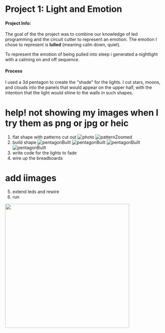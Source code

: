# Project 1: Light and Emotion

#### Project Info:
The goal of the the project was to combine our knowledge of led programming and the circuit cutter to represent an emotion. The emotion I chose to represent is **lulled** (meaning calm down, quiet).

To represent the emotion of being pulled into sleep i generated a nightlight with a calming on and off sequence.


#### Process
I used a 3d pentagon to create the "shade" for the lights. I cut stars, moons, and clouds into the panels that would appear on the upper half, with the intention that the light would shine to the walls in such shapes.

# help! not showing my images when I try them as png or jpg or heic

1. flat shape with patterns cut out
![photo](/Projects/Project1/media/photos/pentagonflat.HEIC)
![patternZoomed](Projects/Project1/media/photos/pentagonflatzoomed.png)
2. build shape
![pentagonBuilt](Projects/Project1/media/photos/pentagon3D1.jpg)
![pentagonBuilt](Projects/Project1/media/photos/pentagon3D2.HEIC)
![pentagonBuilt](Projects/Project1/media/photos/pentagon3D3.HEIC)
![pentagonBuilt](Projects/Project1/media/photos/pentagon3D4.HEIC)
3. write code for the lights to fade
4. wire up the breadboards
# add iimages
5. extend leds and rewire
6. run
<img src="media/videos/nightlight.gif" width="400px">
